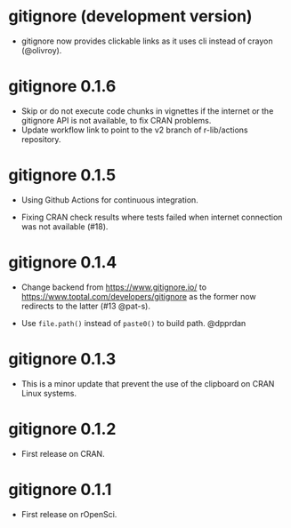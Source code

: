 # gitignore (development version)

- gitignore now provides clickable links as it uses cli instead of crayon (@olivroy).

# gitignore 0.1.6

- Skip or do not execute code chunks in vignettes if the internet or the gitignore API is not available, to fix CRAN problems.
- Update workflow link to point to the v2 branch of r-lib/actions repository.

# gitignore 0.1.5

- Using Github Actions for continuous integration.

- Fixing CRAN check results where tests failed when internet connection was not available (#18).

# gitignore 0.1.4

- Change backend from https://www.gitignore.io/ to https://www.toptal.com/developers/gitignore as the former now redirects to the latter (#13 @pat-s).

- Use `file.path()` instead of `paste0()` to build path. @dpprdan

# gitignore 0.1.3

- This is a minor update that prevent the use of the clipboard on CRAN Linux systems.

# gitignore 0.1.2

- First release on CRAN.

# gitignore 0.1.1

- First release on rOpenSci.
